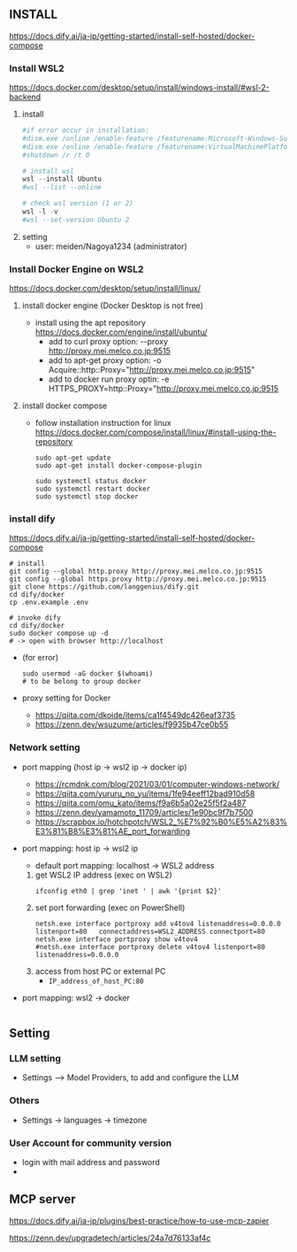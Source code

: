## INSTALL
https://docs.dify.ai/ja-jp/getting-started/install-self-hosted/docker-compose

### Install WSL2
https://docs.docker.com/desktop/setup/install/windows-install/#wsl-2-backend

1. install
    ```powershell
    #if error occur in installation:
    #dism.exe /online /enable-feature /featurename:Microsoft-Windows-Subsystem-Linux /all /norestart
    #dism.exe /online /enable-feature /featurename:VirtualMachinePlatform /all /norestart
    #shutdown /r /t 0

    # install wsl
    wsl --install Ubuntu
    #wsl --list --online

    # check wsl version (1 or 2)
    wsl -l -v
    #wsl --set-version Ubuntu 2
    ```
2. setting
    - user: meiden/Nagoya1234  (administrator)


### Install Docker Engine on WSL2
https://docs.docker.com/desktop/setup/install/linux/

1. install docker engine  (Docker Desktop is not free)
    - install using the apt repository
      https://docs.docker.com/engine/install/ubuntu/
      - add to curl proxy option: --proxy http://proxy.mei.melco.co.jp:9515
      - add to apt-get proxy option: -o Acquire::http::Proxy="http://proxy.mei.melco.co.jp:9515"
      - add to docker run proxy optin: -e HTTPS_PROXY=http::Proxy="http://proxy.mei.melco.co.jp:9515
      
1. install docker compose
    - follow installation instruction for linux
      https://docs.docker.com/compose/install/linux/#install-using-the-repository
      ```
      sudo apt-get update
      sudo apt-get install docker-compose-plugin

      sudo systemctl status docker
      sudo systemctl restart docker
      sudo systemctl stop docker

      ```
### install dify
https://docs.dify.ai/ja-jp/getting-started/install-self-hosted/docker-compose

```
# install
git config --global http.proxy http://proxy.mei.melco.co.jp:9515
git config --global https.proxy http://proxy.mei.melco.co.jp:9515
git clone https://github.com/langgenius/dify.git
cd dify/docker
cp .env.example .env

# invoke dify
cd dify/docker
sudo docker compose up -d
# -> open with browser http://localhost
```    

* (for error) 
  ```
  sudo usermod -aG docker $(whoami) 
  # to be belong to group docker
  ```

* proxy setting for Docker
  * https://qiita.com/dkoide/items/ca1f4549dc426eaf3735
  * https://zenn.dev/wsuzume/articles/f9935b47ce0b55

### Network setting
* port mapping (host ip -> wsl2 ip -> docker ip)
  -  https://rcmdnk.com/blog/2021/03/01/computer-windows-network/
  -  https://qiita.com/yururu_no_yu/items/1fe94eeff12bad910d58
  -  https://qiita.com/omu_kato/items/f9a6b5a02e25f5f2a487
  - https://zenn.dev/yamamoto_11709/articles/1e90bc9f7b7500
  - https://scrapbox.io/hotchpotch/WSL2_%E7%92%B0%E5%A2%83%E3%81%B8%E3%81%AE_port_forwarding

* port mapping:  host ip -> wsl2 ip
  * default port mapping: localhost -> WSL2 address
  1. get WSL2 IP address (exec on WSL2)
      ```
      ifconfig eth0 | grep 'inet ' | awk '{print $2}'
      ```
  2. set port forwarding (exec on PowerShell)
      ```
      netsh.exe interface portproxy add v4tov4 listenaddress=0.0.0.0 listenport=80   connectaddress=WSL2_ADDRESS connectport=80
      netsh.exe interface portproxy show v4tov4
      #netsh.exe interface portproxy delete v4tov4 listenport=80 listenaddress=0.0.0.0
      ```
  3. access from host PC or external PC
     * `IP_address_of_host_PC:80`

* port mapping: wsl2 -> docker
  ```

  ```

## Setting

### LLM setting
- Settings —> Model Providers,  to add and configure the LLM
### Others
- Settings -> languages -> timezone

### User Account for community version
- login with mail address and password
- 


## MCP server
https://docs.dify.ai/ja-jp/plugins/best-practice/how-to-use-mcp-zapier

https://zenn.dev/upgradetech/articles/24a7d76133af4c
